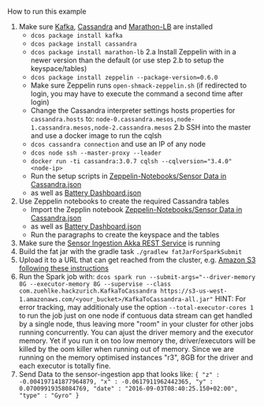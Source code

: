 How to run this example

1. Make sure [Kafka](https://docs.mesosphere.com/1.7/usage/service-guides/kafka/), [Cassandra](https://docs.mesosphere.com/1.7/usage/service-guides/cassandra/) and [Marathon-LB]() are installed
   * `dcos package install kafka`
   * `dcos package install cassandra`
   * `dcos package install marathon-lb`
2.a Install Zeppelin with in a newer version than the default (or use step 2.b to setup the keyspace/tables)
   * `dcos package install zeppelin --package-version=0.6.0`
   * Make sure Zeppelin runs `open-shmack-zeppelin.sh` (if redirected to login, you may have to execute the command a second time after login)
   * Change the Cassandra interpreter settings hosts properties for `cassandra.hosts` to: `node-0.cassandra.mesos,node-1.cassandra.mesos,node-2.cassandra.mesos`
2.b SSH into the master and use a docker image to run the cqlsh
   * `dcos cassandra connection` and use an IP of any node
   * `dcos node ssh --master-proxy --leader`
   * `docker run -ti cassandra:3.0.7 cqlsh --cqlversion="3.4.0" <node-ip>`
   * Run the setup scripts in [Zeppelin-Notebooks/Sensor Data in Cassandra.json](https://www.zeppelinhub.com/viewer/notebooks/aHR0cHM6Ly9yYXcuZ2l0aHVidXNlcmNvbnRlbnQuY29tL1p1ZWhsa2UvaGFja3p1cmljaC1zZW5zb3JkYXRhYW5hbHlzaXMvbWFzdGVyL0thZmthVG9DYXNzYW5kcmEvWmVwcGVsaW4tTm90ZWJvb2tzL1NlbnNvciUyMERhdGElMjBpbiUyMENhc3NhbmRyYS5qc29u)
   * as well as [Battery Dashboard.json](https://www.zeppelinhub.com/viewer/notebooks/aHR0cHM6Ly9yYXcuZ2l0aHVidXNlcmNvbnRlbnQuY29tL1p1ZWhsa2UvaGFja3p1cmljaC1zZW5zb3JkYXRhYW5hbHlzaXMvbWFzdGVyL0thZmthVG9DYXNzYW5kcmEvWmVwcGVsaW4tTm90ZWJvb2tzL0JhdHRlcnklMjBEYXNoYm9hcmQuanNvbg)
3. Use Zeppelin notebooks to create the required Cassandra tables 
   * Import the Zepplin notebook [Zeppelin-Notebooks/Sensor Data in Cassandra.json](https://www.zeppelinhub.com/viewer/notebooks/aHR0cHM6Ly9yYXcuZ2l0aHVidXNlcmNvbnRlbnQuY29tL1p1ZWhsa2UvaGFja3p1cmljaC1zZW5zb3JkYXRhYW5hbHlzaXMvbWFzdGVyL0thZmthVG9DYXNzYW5kcmEvWmVwcGVsaW4tTm90ZWJvb2tzL1NlbnNvciUyMERhdGElMjBpbiUyMENhc3NhbmRyYS5qc29u)
   * as well as [Battery Dashboard.json](https://www.zeppelinhub.com/viewer/notebooks/aHR0cHM6Ly9yYXcuZ2l0aHVidXNlcmNvbnRlbnQuY29tL1p1ZWhsa2UvaGFja3p1cmljaC1zZW5zb3JkYXRhYW5hbHlzaXMvbWFzdGVyL0thZmthVG9DYXNzYW5kcmEvWmVwcGVsaW4tTm90ZWJvb2tzL0JhdHRlcnklMjBEYXNoYm9hcmQuanNvbg) 
   * Run the paragraphs to create the keyspace and the tables
4. Make sure the [Sensor Ingestion Akka REST Service](https://github.com/Zuehlke/hackzurich-sensordataanalysis/tree/master/sensor-ingestion) is running
5. Build the fat jar with the gradle task `./gradlew fatJarForSparkSubmit`
6. Upload it to a URL that can get reached from the cluster, e.g. [Amazon S3 following these instructions](https://github.com/Zuehlke/hackzurich-sensordataanalysis/blob/master/S3ForSparkSubmit.md) 
8. Run the Spark job with: `dcos spark run --submit-args="--driver-memory 8G --executor-memory 8G --supervise --class com.zuehlke.hackzurich.KafkaToCassandra https://s3-us-west-1.amazonaws.com/<your_bucket>/KafkaToCassandra-all.jar"`
   HINT: For error tracking, may additionaly use the option `--total-executor-cores 1` to run the job just on one node if contuous data stream can get handled by a single node,
   thus leaving more "room" in your cluster for other jobs running concurrently.
   You can ajust the driver memory and the executor memory. Yet if you run it on too low memory the, driver/executors will be killed by the oom killer when running out of memory.
   Since we are running on the memory optimised instances "r3", 8GB for the driver and each executor is totally fine.
9. Send Data to the sensor-ingestion app that looks like:
   `{
        "z" : -0.004197141877964879,
        "x" : -0.0617911962442365,
        "y" : 0.07009919358084769,
        "date" : "2016-09-03T08:40:25.150+02:00",
        "type" : "Gyro"
    }`

